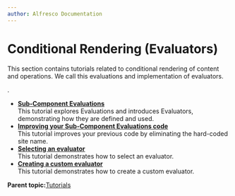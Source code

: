 ```yaml
---
author: Alfresco Documentation
---
```


# Conditional Rendering \(Evaluators\)

This section contains tutorials related to conditional rendering of content and operations. We call this evaluations and implementation of evaluators.

.

-   **[Sub-Component Evaluations](../tasks/dev-extensions-share-tutorials-subcomponent-evals.md)**  
This tutorial explores Evaluations and introduces Evaluators, demonstrating how they are defined and used.
-   **[Improving your Sub-Component Evaluations code](../tasks/dev-extensions-share-tutorials-subcomponent-evals-improving.md)**  
This tutorial improves your previous code by eliminating the hard-coded site name.
-   **[Selecting an evaluator](../tasks/dev-extensions-share-tutorials-select-evaluator.md)**  
This tutorial demonstrates how to select an evaluator.
-   **[Creating a custom evaluator](../tasks/dev-extensions-share-tutorials-custom-evaluator.md)**  
This tutorial demonstrates how to create a custom evaluator.

**Parent topic:**[Tutorials](../concepts/dev-extensions-share-tutorials-intro.md)

